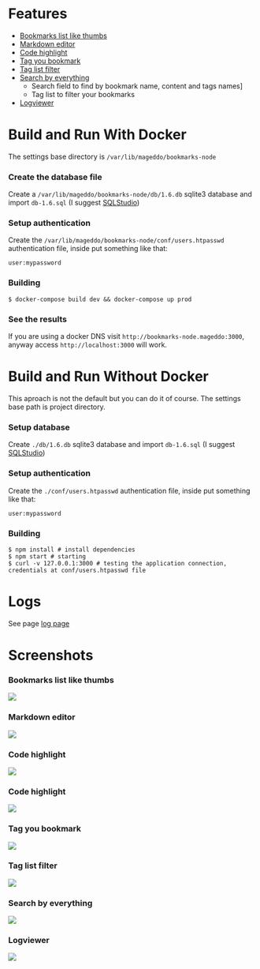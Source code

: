 # Features
* [Bookmarks list like thumbs](#001)
* [Markdown editor](#002)
* [Code highlight](#003)
* [Tag you bookmark](#005)
* [Tag list filter](#006)
* [Search by everything](#007)
	* Search field to find by bookmark name, content and tags names]
	* Tag list to filter your bookmarks
* [Logviewer](#008)


# Build and Run With Docker

The settings base directory is `/var/lib/mageddo/bookmarks-node` 

### Create the database file

Create a `/var/lib/mageddo/bookmarks-node/db/1.6.db` sqlite3 database and import `db-1.6.sql` (I suggest [SQLStudio](http://sqlitestudio.pl/?act=download))

### Setup authentication

Create the `/var/lib/mageddo/bookmarks-node/conf/users.htpasswd` authentication file, inside put something like that:

	user:mypassword


### Building 

	$ docker-compose build dev && docker-compose up prod
    

### See the results

If you are using a docker DNS visit `http://bookmarks-node.mageddo:3000`, anyway access `http://localhost:3000` will work.

# Build and Run Without Docker

This aproach is not the default but you can do it of course. The settings base path is project directory.

### Setup database

Create `./db/1.6.db` sqlite3 database and import `db-1.6.sql` (I suggest [SQLStudio](http://sqlitestudio.pl/?act=download))


### Setup authentication 
Create the `./conf/users.htpasswd` authentication file, inside put something like that:

	user:mypassword

### Building 

	$ npm install # install dependencies
	$ npm start # starting 
	$ curl -v 127.0.0.1:3000 # testing the application connection, credentials at conf/users.htpasswd file


# Logs

See page [log page](http://127.0.0.1:3000/logviewer/#)

# Screenshots
### <div id="001">Bookmarks list like thumbs</div>

![](https://raw.githubusercontent.com/mageddo/bookmark-notes/master/files/screenshots/001-bookmarks-list-thumb.jpg)

### <div id="002">Markdown editor</div>

![](https://raw.githubusercontent.com/mageddo/bookmark-notes/master/files/screenshots/002-markdown-editor.jpg)

### <div id="003">Code highlight</div>

![](https://raw.githubusercontent.com/mageddo/bookmark-notes/master/files/screenshots/003-code-highlight.jpg)

### <div id="004">Code highlight</div>

![](https://raw.githubusercontent.com/mageddo/bookmark-notes/master/files/screenshots/004-code-highlight.jpg)

### <div id="005">Tag you bookmark</div>

![](https://raw.githubusercontent.com/mageddo/bookmark-notes/master/files/screenshots/005-bookmark-tag.jpg)

### <div id="006">Tag list filter</div>

![](https://raw.githubusercontent.com/mageddo/bookmark-notes/master/files/screenshots/006-tag-list-filter.jpg)

### <div id="007">Search by everything</div>

![](https://raw.githubusercontent.com/mageddo/bookmark-notes/master/files/screenshots/007-search.jpg)

### <div id="008">Logviewer</div>

![](https://raw.githubusercontent.com/mageddo/bookmark-notes/master/files/screenshots/008-logviewer.jpg)
